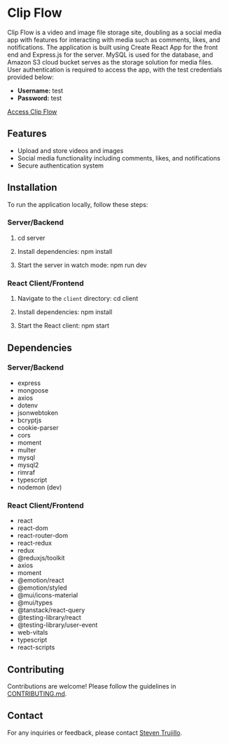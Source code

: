 # Clip Flow

Clip Flow is a video and image file storage site, doubling as a social media app with features for interacting with media such as comments, likes, and notifications. The application is built using Create React App for the front end and Express.js for the server. MySQL is used for the database, and Amazon S3 cloud bucket serves as the storage solution for media files. User authentication is required to access the app, with the test credentials provided below:

- **Username:** test
- **Password:** test

[Access Clip Flow](https://clip-flow-c44deb5c5c24.herokuapp.com/)

## Features

- Upload and store videos and images
- Social media functionality including comments, likes, and notifications
- Secure authentication system

## Installation

To run the application locally, follow these steps:

### Server/Backend

1. cd server

2. Install dependencies: npm install

3. Start the server in watch mode: npm run dev


### React Client/Frontend

1. Navigate to the `client` directory: cd client

2. Install dependencies: npm install
 
3. Start the React client: npm start


## Dependencies

### Server/Backend

- express
- mongoose
- axios
- dotenv
- jsonwebtoken
- bcryptjs
- cookie-parser
- cors
- moment
- multer
- mysql
- mysql2
- rimraf
- typescript
- nodemon (dev)

### React Client/Frontend

- react
- react-dom
- react-router-dom
- react-redux
- redux
- @reduxjs/toolkit
- axios
- moment
- @emotion/react
- @emotion/styled
- @mui/icons-material
- @mui/types
- @tanstack/react-query
- @testing-library/react
- @testing-library/user-event
- web-vitals
- typescript
- react-scripts

## Contributing

Contributions are welcome! Please follow the guidelines in [CONTRIBUTING.md](CONTRIBUTING.md).


## Contact

For any inquiries or feedback, please contact [Steven Trujillo](mailto:Steveprogramming@outlook.com).



